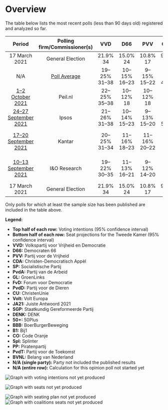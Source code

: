 # Overview

The table below lists the most recent polls (less than 90 days old) registered and analyzed so far.

| Period     | Polling firm/Commissioner(s) | VVD | D66 | PVV | CDA | SP | PvdA | GL | FvD | PvdD | CU | Volt | JA21 | SGP | DENK | 50+ | BBB | B1 | CO | Spl | PP | PvdT | BVNL |
|:----------:|:----------------------------:|:--:|:--:|:--:|:--:|:--:|:--:|:--:|:--:|:--:|:--:|:--:|:--:|:--:|:--:|:--:|:--:|:--:|:--:|:--:|:--:|:--:|:--:|
| 17 March 2021 | General Election | 21.9% <br> 34 | 15.0% <br> 24 | 10.8% <br> 17 | 9.5% <br> 15 | 6.0% <br> 9 | 5.7% <br> 9 | 5.2% <br> 8 | 5.0% <br> 8 | 3.8% <br> 6 | 3.4% <br> 5 | 2.4% <br> 3 | 2.4% <br> 3 | 2.1% <br> 3 | 2.0% <br> 3 | 1.0% <br> 1 | 1.0% <br> 1 | 0.8% <br> 1 | 0.4% <br> 0 | 0.3% <br> 0 | 0.2% <br> 0 | 0.0% <br> 0 | 0.0% <br> 0 |
| N/A | [Poll Average](average.html) | 19–25% <br> 31–38 | 10–15% <br> 16–23 | 9–15% <br> 15–22 | 3–7% <br> 4–10 | 4–7% <br> 6–11 | 5–8% <br> 7–13 | 5–8% <br> 7–13 | 2–4% <br> 3–6 | 3–7% <br> 5–11 | 3–6% <br> 4–8 | 3–5% <br> 4–7 | 3–5% <br> 4–7 | 1–3% <br> 2–5 | 1–3% <br> 1–5 | 0–1% <br> 0–2 | 3–6% <br> 4–8 | 0–2% <br> 0–2 | N/A <br> N/A | N/A <br> N/A | N/A <br> N/A | N/A <br> N/A | 0–1% <br> 0 |
| [1–2 October 2021](2021-10-02-Peilnl.html) | Peil.nl | 22–25% <br> 35–38 | 10–12% <br> 18 | 10–12% <br> 18 | 3–4% <br> 4–6 | 5–7% <br> 9–10 | 6–8% <br> 11 | 5–7% <br> 9–10 | 3–5% <br> 5 | 4–5% <br> 7–8 | 4–5% <br> 7 | 3–5% <br> 5–6 | 3–4% <br> 4–5 | 2–3% <br> 2–3 | 2–3% <br> 2–4 | 0% <br> 0 | 4–5% <br> 7–8 | 0–1% <br> 0 | N/A <br> N/A | N/A <br> N/A | N/A <br> N/A | N/A <br> N/A | 0–1% <br> 0 |
| [24–27 September 2021](2021-09-27-Ipsos.html) | Ipsos | 21–26% <br> 31–38 | 10–14% <br> 15–23 | 9–13% <br> 15–20 | 4–7% <br> 5–10 | 4–7% <br> 5–10 | 5–8% <br> 7–12 | 4–7% <br> 6–11 | 2–4% <br> 3–6 | 5–8% <br> 7–13 | 2–5% <br> 3–7 | 3–5% <br> 4–8 | 3–5% <br> 4–8 | 1–3% <br> 2–4 | 2–4% <br> 2–6 | 0–1% <br> 0–1 | 3–5% <br> 3–7 | 1–2% <br> 0–2 | N/A <br> N/A | N/A <br> N/A | N/A <br> N/A | N/A <br> N/A | N/A <br> N/A |
| [17–20 September 2021](2021-09-20-Kantar.html) | Kantar | 20–25% <br> 31–34 | 11–16% <br> 18–23 | 11–16% <br> 20–22 | 4–6% <br> 5–9 | 4–6% <br> 6–9 | 5–8% <br> 7–10 | 6–9% <br> 11–13 | 2–4% <br> 3–6 | 3–5% <br> 5–7 | 3–5% <br> 5–7 | 3–5% <br> 5–7 | 3–5% <br> 5–6 | 1–3% <br> 2–3 | 1–3% <br> 3–4 | 0–1% <br> 0–2 | 4–6% <br> 5–8 | 0–1% <br> 0–2 | N/A <br> N/A | N/A <br> N/A | N/A <br> N/A | N/A <br> N/A | N/A <br> N/A |
| [10–13 September 2021](2021-09-13-IOResearch.html) | I&O Research | 19–22% <br> 30–35 | 11–13% <br> 16–21 | 9–12% <br> 14–20 | 4–6% <br> 6–9 | 5–7% <br> 7–12 | 7–9% <br> 10–13 | 6–8% <br> 9–12 | 2–4% <br> 3–6 | 4–6% <br> 7–9 | 4–6% <br> 6–9 | 3–5% <br> 5–7 | 3–4% <br> 4–6 | 2–3% <br> 2–5 | 1–2% <br> 1–2 | 0–1% <br> 0–1 | 4–5% <br> 5–8 | 1–2% <br> 1–3 | N/A <br> N/A | N/A <br> N/A | N/A <br> N/A | N/A <br> N/A | N/A <br> N/A |
| 17 March 2021 | General Election | 21.9% <br> 34 | 15.0% <br> 24 | 10.8% <br> 17 | 9.5% <br> 15 | 6.0% <br> 9 | 5.7% <br> 9 | 5.2% <br> 8 | 5.0% <br> 8 | 3.8% <br> 6 | 3.4% <br> 5 | 2.4% <br> 3 | 2.4% <br> 3 | 2.1% <br> 3 | 2.0% <br> 3 | 1.0% <br> 1 | 1.0% <br> 1 | 0.8% <br> 1 | 0.4% <br> 0 | 0.3% <br> 0 | 0.2% <br> 0 | 0.0% <br> 0 | 0.0% <br> 0 |

Only polls for which at least the sample size has been published are included in the table above.

**Legend:**
+ **Top half of each row:** Voting intentions (95% confidence interval)
+ **Bottom half of each row:** Seat projections for the Tweede Kamer (95% confidence interval)
+ **VVD:** Volkspartij voor Vrijheid en Democratie
+ **D66:** Democraten 66
+ **PVV:** Partij voor de Vrijheid
+ **CDA:** Christen-Democratisch Appèl
+ **SP:** Socialistische Partij
+ **PvdA:** Partij van de Arbeid
+ **GL:** GroenLinks
+ **FvD:** Forum voor Democratie
+ **PvdD:** Partij voor de Dieren
+ **CU:** ChristenUnie
+ **Volt:** Volt Europa
+ **JA21:** Juiste Antwoord 2021
+ **SGP:** Staatkundig Gereformeerde Partij
+ **DENK:** DENK
+ **50+:** 50Plus
+ **BBB:** BoerBurgerBeweging
+ **B1:** Bij1
+ **CO:** Code Oranje
+ **Spl:** Splinter
+ **PP:** Piratenpartij
+ **PvdT:** Partij voor de Toekomst
+ **BVNL:** Belang van Nederland
+ **N/A (single party):** Party not included the published results
+ **N/A (entire row):** Calculation for this opinion poll not started yet


![Graph with voting intentions not yet produced](average.png "Voting Intentions")

![Graph with seats not yet produced](average-seats.png "Seats")

![Graph with seating plan not yet produced](average-seating-plan.png "Seating Plan")
![Graph with coalitions seats not yet produced](average-coalitions-seats.png "Coalitions Seats")
